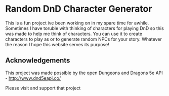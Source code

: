 # Random DnD Character Generator

This is a fun project ive been working on in my spare time for awhile. Sometimes I have toruble with thinking of characters for playing DnD so this was made to help me think of characters. You can use it to create characters to play as or to generate random NPCs for your story. Whatever the reason I hope this website serves its purpose!






## Acknowledgements

This project was made possible by the open Dungeons and Dragons 5e API - http://www.dnd5eapi.co/

Please visit and support that project
